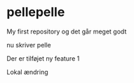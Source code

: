 ﻿pellepelle
==========

My first repository
og det går meget godt

nu skriver pelle

Der er tilføjet ny feature 1

Lokal ændring
